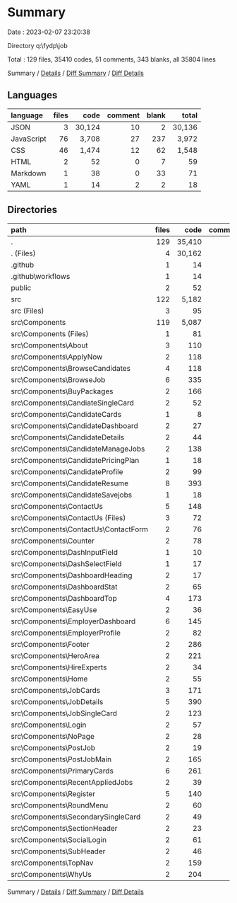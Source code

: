 # Summary

Date : 2023-02-07 23:20:38

Directory q:\\fydp\\job

Total : 129 files,  35410 codes, 51 comments, 343 blanks, all 35804 lines

Summary / [Details](details.md) / [Diff Summary](diff.md) / [Diff Details](diff-details.md)

## Languages
| language | files | code | comment | blank | total |
| :--- | ---: | ---: | ---: | ---: | ---: |
| JSON | 3 | 30,124 | 10 | 2 | 30,136 |
| JavaScript | 76 | 3,708 | 27 | 237 | 3,972 |
| CSS | 46 | 1,474 | 12 | 62 | 1,548 |
| HTML | 2 | 52 | 0 | 7 | 59 |
| Markdown | 1 | 38 | 0 | 33 | 71 |
| YAML | 1 | 14 | 2 | 2 | 18 |

## Directories
| path | files | code | comment | blank | total |
| :--- | ---: | ---: | ---: | ---: | ---: |
| . | 129 | 35,410 | 51 | 343 | 35,804 |
| . (Files) | 4 | 30,162 | 10 | 35 | 30,207 |
| .github | 1 | 14 | 2 | 2 | 18 |
| .github\\workflows | 1 | 14 | 2 | 2 | 18 |
| public | 2 | 52 | 0 | 7 | 59 |
| src | 122 | 5,182 | 39 | 299 | 5,520 |
| src (Files) | 3 | 95 | 0 | 8 | 103 |
| src\\Components | 119 | 5,087 | 39 | 291 | 5,417 |
| src\\Components (Files) | 1 | 81 | 0 | 2 | 83 |
| src\\Components\\About | 3 | 110 | 4 | 5 | 119 |
| src\\Components\\ApplyNow | 2 | 118 | 4 | 7 | 129 |
| src\\Components\\BrowseCandidates | 4 | 118 | 0 | 8 | 126 |
| src\\Components\\BrowseJob | 6 | 335 | 0 | 21 | 356 |
| src\\Components\\BuyPackages | 2 | 166 | 1 | 6 | 173 |
| src\\Components\\CandiateSingleCard | 2 | 52 | 0 | 3 | 55 |
| src\\Components\\CandidateCards | 1 | 8 | 0 | 4 | 12 |
| src\\Components\\CandidateDashboard | 2 | 27 | 0 | 5 | 32 |
| src\\Components\\CandidateDetails | 2 | 44 | 0 | 3 | 47 |
| src\\Components\\CandidateManageJobs | 2 | 138 | 3 | 5 | 146 |
| src\\Components\\CandidatePricingPlan | 1 | 18 | 0 | 2 | 20 |
| src\\Components\\CandidateProfile | 2 | 99 | 0 | 5 | 104 |
| src\\Components\\CandidateResume | 8 | 393 | 0 | 23 | 416 |
| src\\Components\\CandidateSavejobs | 1 | 18 | 0 | 2 | 20 |
| src\\Components\\ContactUs | 5 | 148 | 2 | 8 | 158 |
| src\\Components\\ContactUs (Files) | 3 | 72 | 2 | 5 | 79 |
| src\\Components\\ContactUs\\ContactForm | 2 | 76 | 0 | 3 | 79 |
| src\\Components\\Counter | 2 | 78 | 0 | 4 | 82 |
| src\\Components\\DashInputField | 1 | 10 | 0 | 4 | 14 |
| src\\Components\\DashSelectField | 1 | 17 | 0 | 3 | 20 |
| src\\Components\\DashboardHeading | 2 | 17 | 0 | 2 | 19 |
| src\\Components\\DashboardStat | 2 | 65 | 0 | 3 | 68 |
| src\\Components\\DashboardTop | 4 | 173 | 0 | 9 | 182 |
| src\\Components\\EasyUse | 2 | 36 | 0 | 4 | 40 |
| src\\Components\\EmployerDashboard | 6 | 145 | 0 | 11 | 156 |
| src\\Components\\EmployerProfile | 2 | 82 | 0 | 6 | 88 |
| src\\Components\\Footer | 2 | 286 | 11 | 11 | 308 |
| src\\Components\\HeroArea | 2 | 221 | 5 | 12 | 238 |
| src\\Components\\HireExperts | 2 | 34 | 0 | 2 | 36 |
| src\\Components\\Home | 2 | 55 | 0 | 6 | 61 |
| src\\Components\\JobCards | 3 | 171 | 0 | 5 | 176 |
| src\\Components\\JobDetails | 5 | 390 | 4 | 26 | 420 |
| src\\Components\\JobSingleCard | 2 | 123 | 0 | 2 | 125 |
| src\\Components\\Login | 2 | 57 | 0 | 1 | 58 |
| src\\Components\\NoPage | 2 | 28 | 0 | 4 | 32 |
| src\\Components\\PostJob | 2 | 19 | 0 | 4 | 23 |
| src\\Components\\PostJobMain | 2 | 165 | 0 | 5 | 170 |
| src\\Components\\PrimaryCards | 6 | 261 | 0 | 11 | 272 |
| src\\Components\\RecentAppliedJobs | 2 | 39 | 0 | 3 | 42 |
| src\\Components\\Register | 5 | 140 | 0 | 11 | 151 |
| src\\Components\\RoundMenu | 2 | 60 | 1 | 6 | 67 |
| src\\Components\\SecondarySingleCard | 2 | 49 | 0 | 7 | 56 |
| src\\Components\\SectionHeader | 2 | 23 | 0 | 2 | 25 |
| src\\Components\\SocialLogin | 2 | 61 | 0 | 3 | 64 |
| src\\Components\\SubHeader | 2 | 46 | 1 | 4 | 51 |
| src\\Components\\TopNav | 2 | 159 | 2 | 7 | 168 |
| src\\Components\\WhyUs | 2 | 204 | 1 | 4 | 209 |

Summary / [Details](details.md) / [Diff Summary](diff.md) / [Diff Details](diff-details.md)
